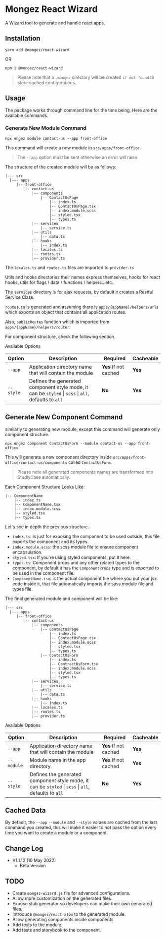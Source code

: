 # Mongez React Wizard

A Wizard tool to generate and handle react apps.


## Installation

`yarn add @mongez/react-wizard`

OR

`npm i @mongez/react-wizard`

> Please note that a `.mongez` directory will be created `if not found` to store cached configurations. 

## Usage

The package works through command line for the time being, Here are the available commands.

### Generate New Module Command

`npx engez module contact-us --app front-office`

This command will create a new module in `src/apps/front-office`.

> The `--app` option must be sent otherwise an error will raise.

The structure of the created module will be as follows:

```
|--- src
  |--- apps
     |-- front-office
        |-- contact-us
            |-- components
                |-- ContactUsPage
                    |-- index.ts
                    |-- ContactUsPage.tsx
                    |-- index.module.scss
                    |-- styled.tsx
                    |-- types.ts
            |-- services
                |-- service.ts
            |-- utils
                |-- data.ts
            |-- hooks
                |-- index.ts
            |-- locales.ts
            |-- routes.ts
            |-- provider.ts
```

The `locales.ts` and `routes.ts` files are imported to `provider.ts`

Utils and hooks directories their names express themselves, hooks for react hooks, utils for flags / data / functions / helpers...etc.

The `services` directory is for ajax requests, by default it creates a Restful Service Class.

`routes.ts` is generated and assuming there is `apps/{appName}/helpers/urls` which exports an object that contains all application routes.

Also, `publicRoutes` function which is imported from `apps/{appName}/helpers/router`.

For component structure, check the following section.

Available Options

| Option    	| Description                                                                                          	| Required 	| Cacheable	|
|-----------	|------------------------------------------------------------------------------------------------------	|----------	|----------	|
| `--app`    	| Application directory name that will contain the module                                              	| **Yes** If not cached  	| **Yes**  	|
| `--style` 	| Defines the generated component style mode, it can be `styled` \| `scss` \| `all`, defaults to `all` 	| **No**   	| **Yes**  	|

## Generate New Component Command

similarly to generating new module, except this command will generate only component structure.

`npx engez component ContactUsForm --module contact-us --app front-office`

This will generate a new component directory inside `src/apps/front-office/contact-us/components` called `ContactUsForm`.

> Please note all generated components names are transformed into StudlyCase automatically.

Each Component Structure Looks Like:

```
|-- ComponentName
    |-- index.ts
    |-- ComponentName.tsx
    |-- index.module.scss
    |-- styled.tsx
    |-- types.ts
```

Let's see in depth the previous structure.

- `index.ts`: is just for exposing the component to be used outside, this file exports the component and its types.
- `index.module.scss`: the scss module file to ensure component encapsulation.
- `styled.tsx`: If you're using styled components, put it here.
- `types.ts`: Component props and any other related types to the component, by default it has the `ComponentProps` type and is exported to be used in the component file.
- `ComponentName.tsx`: is the actual component file where you put your jsx code inside it, that file automatically imports the sass module file and types file.

The final generated module and component will be like:

```
|--- src
  |--- apps
     |-- front-office
        |-- contact-us
            |-- components
                |-- ContactUsPage
                    |-- index.ts
                    |-- ContactUsPage.tsx
                    |-- index.module.scss
                    |-- styled.tsx
                    |-- types.ts
                |-- ContactUsForm
                    |-- index.ts
                    |-- ContractUsForm.tsx
                    |-- index.module.scss
                    |-- styled.tsx
                    |-- types.ts
            |-- services
                |-- service.ts
            |-- utils
                |-- data.ts
            |-- hooks
                |-- index.ts
            |-- locales.ts
            |-- routes.ts
            |-- provider.ts
```
Available Options

| Option    	| Description                                                                                          	| Required 	| Cacheable	|
|-----------	|------------------------------------------------------------------------------------------------------	|----------	|----------	|
| `--app`    	| Application directory name that will contain the module                                              	| **Yes** If not cached  	| **Yes**  	|
| `--module` 	| Module name in the app directory. 	| **Yes** If not cached  	| **Yes**  	|
| `--style` 	| Defines the generated component style mode, it can be `styled` \| `scss` \| `all`, defaults to `all` 	| **No**   	| **Yes**  	|


## Cached Data

By default, the `--app` `--module` and `--style` values are cached from the last command you created, this will make it easier to not pass the option every time you want to create a module or a component.

## Change Log

- V1.1.10 (10 May 2022)
    - Beta Version

## TODO

- Create `mongez-wizard.js` file for advanced configurations.
- Allow more customization on the generated files.
- Expose stub generator so developers can make their own generated files.
- Introduce `@mongez/react-atom` to the generated module.
- Allow generating components inside components.
- Add tests to the module.
- Add tests and storybook to the component.